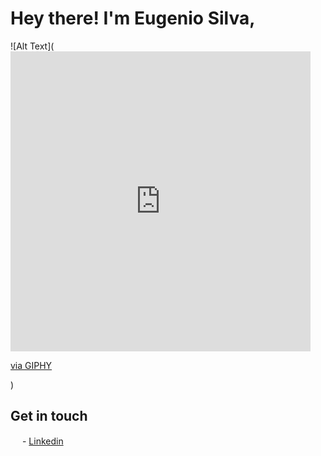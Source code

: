 # Hey there! I'm Eugenio Silva, 

![Alt Text](<iframe src="https://giphy.com/embed/z1AIjbEJfX0mDJ9YLp" width="480" height="480" frameBorder="0" class="giphy-embed" allowFullScreen></iframe><p><a href="https://giphy.com/gifs/parksandrec-parks-and-recreation-rec-s5e17-z1AIjbEJfX0mDJ9YLp">via GIPHY</a></p>)

## Get in touch
<img src="https://content.linkedin.com/content/dam/me/brand/en-us/brand-home/logos/In-Blue-Logo.png.original.png" width="15" height="15"> -  [Linkedin](https://www.linkedin.com/in/eugenioduartesilva/) 


<!--
**eugenioduarte/eugenioduarte** is a ✨ _special_ ✨ repository because its `README.md` (this file) appears on your GitHub profile.
![Anurag's GitHub stats](https://github-readme-stats.vercel.app/api?username=eugenioduarte&show_icons=true&theme=vision-friendly-dark )
<br>
[![Top Langs](https://github-readme-stats.vercel.app/api/top-langs/?username=eugenioduarte&layout=compact&text_color=daf7dc&bg_color=151515)](https://github.com/eugenioduarte/github-readme-stats)
Here are some ideas to get you started:
